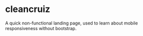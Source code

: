 # cleancruiz
A quick non-functional landing page, used to learn about mobile responsiveness without bootstrap.

